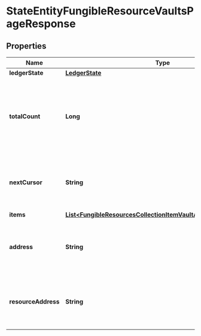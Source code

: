 

# StateEntityFungibleResourceVaultsPageResponse


## Properties

| Name | Type | Description | Notes |
|------------ | ------------- | ------------- | -------------|
|**ledgerState** | [**LedgerState**](LedgerState.md) |  |  |
|**totalCount** | **Long** | Total number of items in underlying collection, fragment of which is available in &#x60;items&#x60; collection. |  [optional] |
|**nextCursor** | **String** | If specified, contains a cursor to query next page of the &#x60;items&#x60; collection. |  [optional] |
|**items** | [**List&lt;FungibleResourcesCollectionItemVaultAggregatedVaultItem&gt;**](FungibleResourcesCollectionItemVaultAggregatedVaultItem.md) |  |  |
|**address** | **String** | Bech32m-encoded human readable version of the address. |  |
|**resourceAddress** | **String** | Bech32m-encoded human readable version of the address. |  |




